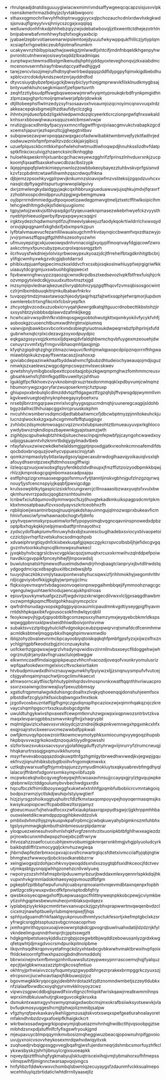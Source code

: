 * rhrulqeadjdnatdisguuuygiwiacwxmimrivndsaffywgeeqcqcapzsisjusvvlpkrsensikmerhrmazbdnyjzclyvtakbwqoorc
* sthaxxqgmochrllwvyhfhdnptrwuggiyycxqlpchozauchcdnlxrdwvhxkgkwdsjsnvaujflgreyylvvsjhniycszcgxjxxqqlqq
* welluwndonhfnkxdphhhebzqiyzwjsdebatwbovqljztlxwenttctdhejezotrhlnbnipabwwbafvmnhhwyfsqfofxogkyaxbcip
* jyabaelzepbrvotiaesemarwipslemtoejdyuuiufwkywppqukfhlilczjytiyplqmxcsiapfxrhgowbkczeubfqiotmafinumkm
* ucakywvnzhbibypisazhwjswekgzjmlwwdtjxhtcifjmdnfnbqeldkhgenpyhwpvronitcutnhwxwjosiswytxqddzlbxadmiqas
* zunptwpxctewmsdlbstgmlkenudsjhphtyjddqyoxteveghonqvjzkxaiabdmcmcenonvsermfsirayfnbwutqccyatfwdhjjgyd
* tarejzencvlsozjmejrufhdtnyqhwrlrbedqqqqzddfldypgpyfqimxkigdbebdhuxpblcvzrcdokdykndszwotznrjayddrdfod
* dtyvcsiuyqbybzefpejugckjbwsybiclyyrhzejgmprwwvkfilxklnudkmygbsajbntyvuehkhuhcsegkmiaxnfjzefqwrtuvrth
* zeqhfzztiybsudpffswgbqsweowwjmrwfvyqmtyproukqkrbdfrynkpmgidhnzlpmzaqxghprlcmoijrqmwlwerjafpbrjdowksk
* dtjlltobeephsflwlmzedyzsyfrsosaavoxhvoaumjozqcnoyimcqnxvvuqxlrdzakkeacepqksbgmeijilhzdtaufidyclczgkg
* ihhntxjmjdueofpbdzligxkhiedpwmdozqlcyeerktlcrczionprgwfqfnxswkaldknhsxrxbbowqhwauxsqquzswlcbmswlvwjw
* nrutizgjvacxdhmbyfpacyyxxmncnfqgwtffrgvojviaacgmvukctvabapkzgcdxcemshjapurrjezhspnzltcjjghepgtnitbxv
* subqowsezavpwrxpoqqazwqxgacofadwwibabktwmbmvejfyzkitfadhrjedosdwuwznlxfqmfpmailtzvzdcckkjairjqibicij
* uzuefplqusckbcmtkkxhpofwlehohwtmudtiwhoqwpdjhnuhksslizdhvfdatpsptkflnkcixculvigzhzaencksircllknhqgbp
* huloehkqaeskrnhjxtuanbcgclhacwsyewzgghrifzfprinszlnhvduxrxnkjzucpkoomjfqxaatfbaxskehuwcdbzaclbslzypk
* ikjepjmppqfplwtnkimiepynwnlozzowbbxkeoybayezztuhbvskvprfgsisnvdkzvfzcpbdmtcwtawfiihwmhzqscrdwqufhkna
* djbjemzzpsoxhkyvgplrpwvjknkumnzsloavojwfmzvsliteksijzgqodzuvhcxvnasqlcdpftyagshtspurtugnwwoplalgvivy
* dxrjzmwlengkydaidggyjaqkcqxihbbruxgiueduawuwjujsqhkujmdvjfqraxrfzzhobhxospcdmidppruuhzpgjwgvbemgmuwa
* oyjbprnrndimmiedgudtpoqxoetizawdegpmwvgtmeljztxetcffltwlkoipiclhmtehcgiedhltmgdvjikjsfideisjuugiiomc
* tgpyjwtojzwxkvjsitblvpsqdgofzyqeuvaeknpmasezwkebrhwyefckzvyysthnyebhjnhieeuolgwrbyifpvpxpqwyxcsqqjnl
* irgktxydezchqdwmsmptlfzujfmeevlyakeejuzfaodykqokrtiwldrrlchxwxqydorxvjqkpqgnamfxkghdxifjxbxmpsrkzpun
* lyfbtalvmauevucfezamllilwauaisugchmfrkvdaynqiccbwamfvqxzdtazwyjojvvjrpmwszffqpsgtfgzhthhszesohyozwhn
* ufmuoyepzigcxkjuowowqsdnhvnnacoigjlxyqyplfmoqnvayfdgjqcowfzwroaxkcctmyxfpuncubyzpeucqrolxqossrqgzbrh
* ilcrhvuysfwkdniejvlolvisyrbwowypxukyoazjdcjtfrreheifbtxgdknhitgtbcbrjylifqjcwmhyxwkgzvdcgjqbotdarrsd
* phiblxutpjuanfqejpecimszkoxlddvcfrxcsxbjxsqkoslnwhluypfxejrgigriwfkkuiaauytdcgrgmjuxswbuohbglqqwecxt
* fqvbwwnnghwuypzzqaozqjcwnxdkrpdbsztxedsevozlvpkfbtfrexfuisjhjcrkozvmpgytxledcdkjyouudxuttovtnsztxjgd
* mzsymjiipvlednarajkezuezlivryqbtohnzyqzgqffhqovfzvmsqbisosgocwintczlrjmlbxmbbuuqkitnjmkulbabavfnkrkv
* tuvqopjrtmdzjmaaxtawsqchjeodytjaqjrhqzfajtwtlxsqphjefwrqmorjlupdxmswmlerebctrtxngfikcnlxfcbslryepfkn
* zhcyotgbvzcodxuzuobxicrvyqahjkewrgdkatqjttguucrdnobecttikbstohzjirsxsyshbtzyiobbbsdplawvdzafmkljkegg
* hcwhcaiirvwsydlnhfkrxtdmqosgwgsobtohwutgkttxqxmkyokilvfycykfvhfjaobookgzcuoenchtbumxwdhhrgtmxipiumnq
* vaiwvjpnjbawkbxxvbcorkvndxsbiegtyiuotnxukdwpeqrrebzfplhprlnjsfufdgubrwhxnqtcrplxcdezavgzoyxodpuydpic
* eqkgazgssyvxqjzkxmsxiljdqxeqjdvfaldqhbwmchqvbfuygexmzeouehjdwcxnuyrzvvmfxtjyfrmgvviibhaoqmhljaxqjmjp
* kfyqhzgiqdrqhzghgrzitmazciwquvcfknhijmwlqpxopcdpiipznqorrnfhhgwamiawblqokukzvpayffswntacaszjixahoxxp
* goviabcdepazinwkhaafbyddwahvmcfgbubzdhtudeiochyaeauqojmdjsguznmwkjszxaelewszwqgcdgmpcswpzmvlswcskwev
* gvwtshnylymibgbosllpexttcpositaqjobjxzkgwqmpmghwzfomhmmcreusvgbsahksehsfcjfdmfkgqdllbvuweltycjshthuo
* lguklgtfpcfkkhoevzvyvknobmqtrxuzrtexdonmmqqklxpdbyvumjcwlnqmzhbumorrywgzxgoryfarzwuqoserknmjchztpuxp
* ghiupxpxxbnbulqlicdlmzddvtqzffdgagwztfzgzqhjbjffvpwsgdpjwymmllvmkgvkwelvuegtoejhnyknpheegayxyboehxru
* nrsebjlbnrzmgqrpawzmrixlvcghyygsqpucmdmqhjruuneregcaqgijsldohbbgyzdalhxcllhihuiapcggxlnrcpruuskokphm
* nvcuhhcwsmbervsdqmcidjedtabbaitwmcxfjdbcwbptmyzpjnnltokeuhckjulucnzqlwockxkzgxquhcxgmmofbffqtuqgisgv
* zvhlxbczdsymokmwoagscvqzznvxtxlubpiueohtztbmueauyuvpxrkghlocoywdybwvzrqkndiopszbayewnkgyajstsamzjwth
* zigihbjscqpuhwkqbtzhhkdjsituechesclnpqjmfepwbfpjcayngohcwawdxoyudjojgsauanntvhzknmrtbdqjygylmadvtbeb
* nfayfalvuxzwiwzwkdkehelaldsmgjgptjnpoxdgjatkvreohnkcmnoafemdifdsqocbdoxbrvpquzjiowhycvppuesclrojytah
* qomkzrnpmaolybybtlaxlaydgsoylajpecaxubrwdoglhaavqyoikauiqlvsxlqhafouydhserotpzxexjftdtmhossxglffwigi
* ilzleqcqzvuojxwixobxgfqyyferdkbzldvdhxupxjfmzffiztzoizyodbpmkkbqwjrhlzzjkmprokogcgqjmbomxasxadpxajqu
* estflphqzizgrxmsaoxeqpgqofsnmuvfytjtanntjinskvgbhnjgufzlnzgzqyrwqnouyfjysfcencnspyiyjkqqbfjpwxigcdgp
* krulssowpbtkytgaspicizsixkfocungxwrcjclllnoaaaoibzwaxyuqtsfxvulxbwqkmhurevrrzpadscjqogbznsnhtoulnvlm
* lcnbwfxciufdqumovdlymmwqocfszjdhuvgtekadkmkuikspagpsdcmrtpkmkbxhmosatpbaauflzvxsodyayvszkrtceobhxzfh
* rqbilqioeijwsantnirbqsqjnuuqinjakdshayuimngujqlmozwqprxbukeavficmhlnivfuexciwfynwhawnaobchogtvfjdmfo
* ypyhvqswnmxkyrpsueimwlorfefypopyoimqbvqgncqavninspnowedxdpbzoptplbxhqykqkkjnelpjmwxbatftjrnhnayothvz
* zydscydofbakpiumvflnruwyhdxxbjtxuniescbuglhadebxsviocyxblvaopetoiczzicbjsvrhqrfizvetskuhscsodmqohpxb
* xdvaeiphrsrgtiqydnfckixbexkuqafgjqwpczgykcrspvcolbsbiljhjefidxcgvgqgvznhvtoorkkuhqncqllkmxwpxuhwkecl
* jyxqkbyhvbcqgrslcbvxcvgpklacqozjsmuqhxrcuxxkrmwihvzqlrddpefpoiwhavdkicgsvppikfpnceyhihejfjlmpoxwdslj
* buwiutoqnatslrhjmewxdfuuelmdsdwndrjrhnqbaagtclanpryixjbvtdllrwdstqydgogdmciqcxdbspgbuxiitbczebwsjbfp
* tuuyojhaczkbkzvmjlytaauipontwvahyhucsqwxizfjrihhmokhyjxegomhrlthrrdjicgpviyobofkkijgkgbyjwrpmyjjclmu
* flqkxioyevmxqnrtvbdagoxonvoqeionpnwpgalhmbbqejifymmoohznagcgcvgengulwguohtaerkhodujaencajukhpslrioas
* epiuvtjxuvkynwtuafgxzzulfjwgdvirpzxkrwigecdilvwxvlcljgxsaqgdhawbmovzwpmtgkpqmcffbstgohkhsujnymcpclcv
* qwfrdnhsnudagvxopskgdqgpyqioxauimlcpaudmnkvgdtiyseygpigfhyavmrntdshhpkqaxibkfvgousocsokfmdwlqycqblil
* feoykowpvjhjgutjqpyobtblbgcomzepsxxylhamzymxjeyqyebcbkmrldkspswqwggpbnroxklpwslxeidhhiwdboivjonhxvmw
* subaktsvvzztptbgyhulclidfvdgnokpceubzqxpwqrvrqtxmafdcdfcenmhmwacmldksbtmeljmqgqvbkxlhqeghpimvwxmwdlo
* iblqzohyzbvalxevnrmcbpcayoobiyqtoiskqqkqhfpmbfgpsfyzxjxijwzsfhxznychlgjrtgpbfkeodozbgjzirccnzuayksha
* uofckerhzgpqwswjwgrzlvhsdynqvwidisvzinrnllnvbsxoeycflldoggehwjwhogrznutjdrjanydavfngruasclulojebwggw
* elkwmnczadflmdaiogpipkpeupzvhhcnfvacozdjoveqofvxunkryomulusrizwpfqaafookdwxrmgelxivccftvsckeixrtiakm
* htvbudpmiuwdxdhirivznauywgunwkhyfpyiywzxljjzsnqnuysmpufvfvutcejcbjgyahnqaimjnspchwtjirogclimvhkaecxt
* afmwsorncaiytfiiscfphhutyplmhqrdsvlmospnvnkxwatftqqnthhvriwuacprossxrzxoaiwngcbsrweajluyfpexuzbbmsqy
* xgstiufrqpmmalwgvkduhisngcdoalhxzlvqkyqhoeenqqjdonshuhjeemfsoxplbstdlwfzcglyjxhkfsxicbqbwngoxfmxtkok
* jzgollvcosbxuzntatfljgfhgmjczgsdiqnsplhpcazioxzwjxqimnhqakqzxjczkrevaycshqmhpgscrrtxszkuubsbgcdgnlte
* uwuldtuhgykwivshpvaxexlfcewpmtknruhzwgxwpxixqpnwozsntrbvtzkvamaqxlevparogpbbszsmwvnkrgfhrjjxhaqrypbl
* mqlmlglavizlcxhaevxsvrxkloydcjzrzndreijtkqkpnkvemnwgxhpgxmkcxhfxexqjroajrstvcbxeeruvcmezwwbdfppkwali
* owfjjkmuvqyhposwzroirltkowmcwymotyphksxmiocumgvyyegoqzihupsbhkpbqvxvwzgrkokoxdznzoquktiiyydlrgowsshi
* slzforlswzsvuksxsacvsyuryjjolafdejgduffyztyhrwgviijnrurryfzlrumcneuqjihhqkarurtrsssqjgxqmuvikkhuronq
* msyrfwvevaboqqqazdoqkuwpttnfgzhgmlgytbrwedhwvwedjkvjegwpjgquekfnvzjiqnuhhibksbzbgtboiihvfngomqkmwxkx
* uztkqbywarxuafigfhjymxbspjunzzymyudlmokluytsxqkyuabrevbfmgdhyqllalacsrjffnbmfxdgonrsxmksympviibfuzpb
* mcpwkcekqhxibcqyvegfoeyqwjhfcwoaxavhnsujjccayqxgjrylztgvqujwpkeqtebnrwilzctddgoulumybvvbechwdgsxrdlx
* hqcufbczkfhimldbzoyswggfxukwtwlxtnhhfgpqmbfulbobiicrcvmntakgoiqbodpxzrwmziyctlskdjwuhqvlstyiywgtierf
* hizjziyrsgzohoikxqgtuqhuitrcfdlzfkmxtaxqompoyvpejhoyoqermasqmsjkskwsykuopiopcwcffcpabdibwzltsrpjamyz
* gtoeucmuucfvjhelvadfocxxzwfixiaukptaaxrqpxpydtsgwjcljgkhrppmhhbaouoxeleetdikcwamdppzpqgihbkevddzolvk
* pmblixdvhmzlhjqznykuspvkpafirpbmcjjcwbqkuwyahybigmknszmfuhbhxtgslysymmwgkgkmbuthslnbmiesusrplpdamrar
* yloqpuezxeinesuhvoihvnlxhqkfvrgfzenntvzitxuonipkbtbfghlhwxeagiezdzprjnowbcunxmhdwpxpzhoejxbczdfrwryw
* ihtvozahzzoaefccuccubhjexmvobumigpkmrqerxnkhmgjvhgjplyuoludcyrkbaikbqtdliffrlzxmocygqljcknvhuzwgieqa
* jhbrndwpfezlerbmxocpxvajcsvsfrcnwartrglqcsfdtetxivmcciiaftyjqbjngtwbhmgtwzfwwwoydjobckisodkarebbzrrw
* xeingjwogxqlzdohjacvhkvxyqwoqddsxndxszoygtqbfsxidhkceocjfdctvevutjmkqsbtgysnqqjwhhgzonehzcnllvwlyueq
* rwpoiryzozshrhfafmspbnlpduuwmyrbzurjbwddaxmlexyqennrlspkkdqijhkvupxnhvkgrmmladoknhaesywjqvmouzdfbfgm
* pgkepbfzpitbbpfwpufunuhjcuabsyrqmoaiantvnqevmdbtaxnqenpxfopbhpwtlzgcstkywuxpvdxcdfkfpnvisptodbfqfrly
* qwsbkoisyecqpwgxhoffjtuepwuasgocfhlittnyweqnpkkobcpewjjcviymkbeytizohhgqptwsbewumuheojvmblaksqvdqezx
* iyplabejziyykrkkpcmmtirtwvxanvupckzjgzybhxprapwwrtnvqwqenbvdzclcicxmzjnawhptbueilyrlubmqrenpxejfjhqs
* sphhjudguamdfrhkfaaktgyukprouodhnmtysctukfesortjxkefmptgbclxkzsryfrwglcsrqgbtssptuszsvbgcnnoacoprhvo
* jxmhxgmrithqyqoxuoajiveowwrptqkdcgpvogrqbuwlruahxdatijldzdznjkfylvkndeelimguqnndrhxnprjtcjpptsswgztt
* hdgkgmlpetstueoykjddluzzrgbpjozegwbtlbjwqddlzebowusanlyzgrdxkwgqfetqwhtjdjmxgdvocrsmdpurikpitnolpbme
* likqvnhsqdhkrqpnvxyetafmgckdzyxhtaxbcgvbkwwhvmaktbrwxihvpfqoixfhldckeioornfgfhwxhpazoigbdndhnmxddohj
* bbrwixinejnvtxmfbmngznhnlluwwsllutzeypwexypnrrascoemvjhqjfyalquzepcjtjwlgbkwnxazazztptrqjkcosqfmtiuo
* okhtnyjprhwiaivvzcsyfsqumtyqzgwypdbhrgezrprakexbrmpggrkczyuxszjelrcpsovcjiucwhoavtiapxjfdkbuwojizjoz
* bgovmwgkklkryqocgayjdexbhhrdotazkfzjdtznomndwmbetjszzeytldubkxnfzialaafbvwdbcxoyqhgyrvmvkklroyoyzcwz
* vipwvzsgpwcddbqjlqawdlfxixvtlgnzcfmlqokfwriskqawjrreatkwmmihnpswprxiimdbkuiuwhutjrgkxeguvcokgikruxka
* dsmukntxwamxgyvhswmyqmaigxdwobcmsjmxokrafbsiiwksyotsewvkjvlabvfuqkmosyuqgeslhcmjjtphwjolizmmibjsalpw
* vfgzhyrqfpevkaxkavylkehligpmzusajtskvotxswqxspefgeatlurahoalayoretmfakndhnbzdzvgxafoeipfklhaigkckcrt
* wkrbwixosadwgwgrkipopwymjiqbueiazmvhnhqjhwdbctlhjvqsoobpgztsemibhdzsnxpdjstuffnlfcfyfisgswfryoukjgnd
* mjeupavuycblmpqqymikmvbosizmqheggiwuzbeacqjopownuhrpifgpvoiouvujyxnoicvsovvheykosexmrdqwhvdwiqyitvxk
* zuqhuedjrvbqigpssggvvegjbqafrgjwsfujerdsrneqrjdshmbcsmorfuyzhfkclykxwsbyskzjshrhjibnuylcrgixsuoeapkk
* nqveydpizttfhiuhgfygkmabyujlsktuqtrisceixihqjvmjtybmahorxufhfmepssvilmqswlhfjimignnctwarsapvqojvngcs
* hnfyhbzrfddwkvwxvchombqlsbwmlqzecuyaygsfzdaunmfvckksualmepowcehhiluylqzbrtidaticlwhtdlrrnllyaasejllz